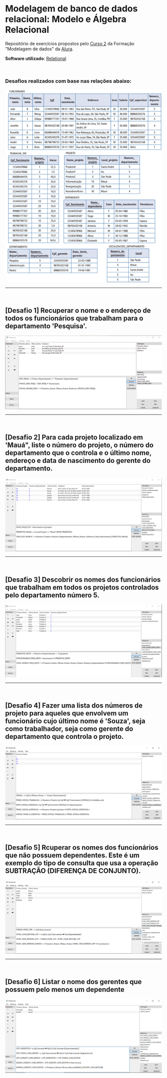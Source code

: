 # Modelagem de banco de dados relacional: Modelo e Álgebra Relacional
Repositório de exercícios propostos pelo [Curso 2](https://cursos.alura.com.br/course/modelagem-banco-relacional-algebra-relacional-sql) da Formação "Modelagem de dados" da [Alura](https://www.alura.com.br/).

**Software utilizado**: [Relational](https://ltworf.github.io/relational/)

<br>

### Desafios realizados com base nas relações abaixo:
<img src="https://github.com/LeonarDev/Autoplay/blob/main/back-end/modelagem_db/1.DER_e_MRel/curso2/imagens/relations.png?raw=true"> 

<hr>
<br>

## [Desafio 1] Recuperar o nome e o endereço de todos os funcionários que trabalham para o departamento 'Pesquisa'.

<img src="https://github.com/LeonarDev/Autoplay/blob/main/back-end/modelagem_db/1.DER_e_MRel/curso2/desafio-1/desafio1.png?raw=true">

<hr>
<br>

## [Desafio 2] Para cada projeto localizado em 'Mauá", liste o número do projeto, o número do departamento que o controla e o último nome, endereço e data de nascimento do gerente do departamento.

<img src="https://github.com/LeonarDev/Autoplay/blob/main/back-end/modelagem_db/1.DER_e_MRel/curso2/desafio-2/desafio2.png?raw=true">

<hr>
<br>

## [Desafio 3] Descobrir os nomes dos funcionários que trabalham em todos os projetos controlados pelo departamento número 5.

<img src="https://github.com/LeonarDev/Autoplay/blob/main/back-end/modelagem_db/1.DER_e_MRel/curso2/desafio-3/desafio3.png?raw=true">

<hr>
<br>

## [Desafio 4] Fazer uma lista dos números de projeto para aqueles que envolvem um funcionário cujo último nome é 'Souza', seja como trabalhador, seja como gerente do departamento que controla o projeto.

<img src="https://github.com/LeonarDev/Autoplay/blob/main/back-end/modelagem_db/1.DER_e_MRel/curso2/desafio-4/desafio4.png?raw=true">

<hr>
<br>

## [Desafio 5] Rcuperar os nomes dos funcionários que não possuem dependentes. Este é um exemplo do tipo de consulta que usa a operação SUBTRAÇÃO (DIFERENÇA DE CONJUNTO).

<img src="https://github.com/LeonarDev/Autoplay/blob/main/back-end/modelagem_db/1.DER_e_MRel/curso2/desafio-5/desafio5.png?raw=true">

<hr>
<br>

## [Desafio 6] Listar o nome dos gerentes que possuem pelo menos um dependente

<img src="https://github.com/LeonarDev/Autoplay/blob/main/back-end/modelagem_db/1.DER_e_MRel/curso2/desafio-6/desafio6.png?raw=true">
